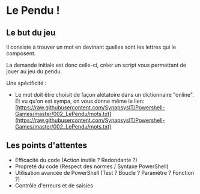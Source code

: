 ﻿# Le Pendu !
## Le but du jeu

Il consiste à trouver un mot en devinant quelles sont les lettres qui le composent.

La demande initiale est donc celle-ci, créer un script vous permettant de jouer au jeu du pendu.

Une spécificité :

- Le mot doit être choisit de façon alétatoire dans un dictionnaire "online". Et vu qu'on est sympa, on vous donne même le lien: [https://raw.githubusercontent.com/SynapsysIT/Powershell-Games/master/002_LePendu/mots.txt](https://raw.githubusercontent.com/SynapsysIT/Powershell-Games/master/002_LePendu/mots.txt)


## Les points d'attentes

- Efficacité du code (Action inutile ? Redondante ?)
- Propreté du code (Respect des normes / Syntaxe PowerShell)
- Utilisation avancée de PowerShell (Test ? Boucle ? Paramètre ? Fonction ?)
- Contrôle d'erreurs et de saisies